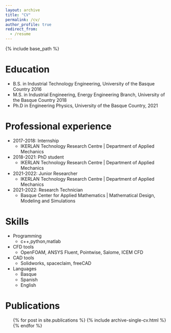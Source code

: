 ```yaml
---
layout: archive
title: "CV"
permalink: /cv/
author_profile: true
redirect_from:
  - /resume
---
```


{% include base_path %}

Education
======
* B.S. in Industrial Technology Engineering, University of the Basque Country 2016 
* M.S. in Industrial Engineering, Energy Engineering Branch, University of the Basque Country 2018
* Ph.D in Engineering Physics, University of the Basque Country, 2021

Professional experience
======
* 2017-2018: Internship 
  * IKERLAN Technology Research Centre | Department of Applied Mechanics
* 2018-2021: PhD student 
  * IKERLAN Technology Research Centre | Department of Applied Mechanics
* 2021-2022: Junior Researcher 
  * IKERLAN Technology Research Centre | Department of Applied Mechanics
* 2021-2022: Research Technician 
  * Basque Center for Applied Mathematics | Mathematical Design, Modeling and Simulations
 
Skills
======
* Programming
  * c++,python,matlab
* CFD tools
  * OpenFOAM, ANSYS Fluent, Pointwise, Salome, ICEM CFD
* CAD tools
  * Solidworks, spaceclaim, freeCAD
* Languages 
  * Basque
  * Spanish
  * English

Publications
======
  <ul>{% for post in site.publications %}
    {% include archive-single-cv.html %}
  {% endfor %}</ul>
  
